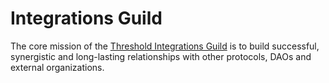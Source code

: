 # Integrations Guild

The core mission of the [Threshold Integrations Guild](https://thresholdnetwork.notion.site/Integrations-Guild-4ff2e5fdea4442d7af19d27342ab8225) is to build successful, synergistic and long-lasting relationships with other protocols, DAOs and external organizations.
